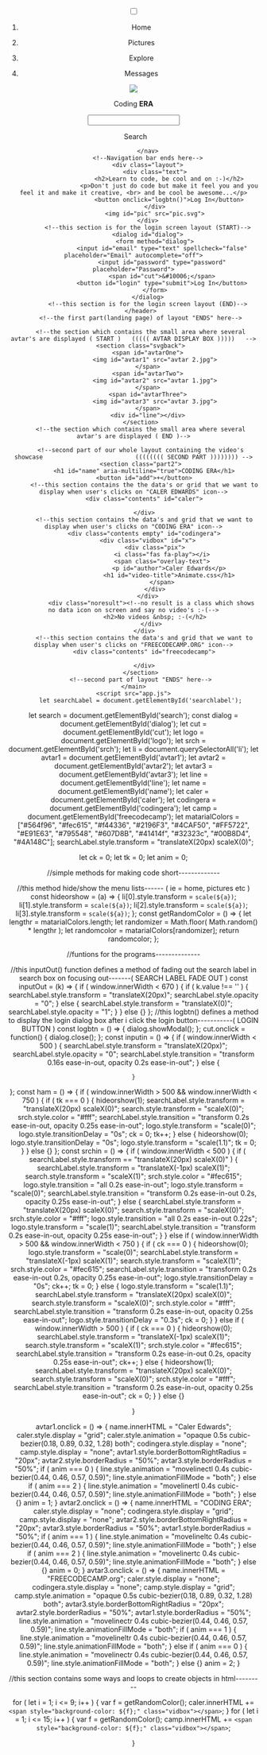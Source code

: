 <!DOCTYPE html>
<html lang="en">
<head>
    <meta charset="UTF-8">
    <meta name="viewport" content="width=device-width, initial-scale=1.0">
    <meta http-equiv="X-UA-Compatible" content="ie=edge">
    <title>Coding Era</title>
    <link rel="stylesheet" href="style.css">
    <link href='https://cdn.jsdelivr.net/npm/boxicons@1.8.1/css/boxicons.min.css' rel='stylesheet'>
    <link rel="stylesheet" href="https://use.fontawesome.com/releases/v5.6.1/css/all.css">
    <link rel="shortcut icon" href="logo.ico">
    <link href="https://fonts.googleapis.com/css?family=Comfortaa|Iceberg|Patua+One|Righteous|Monoton|Montserrat|Maven+Pro" rel="stylesheet">
</head>
<body>
    <main class="container">
        <!--this is the first part of the whole website say it is the landing page of this webpage!             (((((((( FIRST PART ))))))))-->
        <header class="part1">
            <!--Navigation Bar Starts Here-->
            <nav>
                <label for="cb" class="hamburger" onclick="ham()">
                    <span></span>
                    <span></span>
                    <span></span>
                </label>
                <input type="checkbox" id="cb">
                <ol class="menu">
                    <li><p><i class='bx bx-home'></i>&nbsp; Home</p></li>
                    <li><p><i class='bx bx-images'></i>&nbsp; Pictures</p></li>
                    <li><p><i class='bx bx-paper-plane'></i>&nbsp; Explore</p></li>
                    <li><p><i class='bx bx-message-detail'></i>&nbsp; Messages</p></li>
                </ol>
                <div id="logo">
                    <img src="logo.png">
                    <p>Coding <b>ERA</b></p>
                </div>
                <input type="search" name="search" id="search" onfocus="inputin()" onfocusout="inputOut(this)" class="search" spellcheck="false" autocomplete="off">
                <label id="searchlabel" for="search"><i class="bx bx-search sb"></i><p>&nbsp; Search</p></label>
                <div class="signin" onclick="srchin()">
                <i class='bx bx-search srch' id="srch"></i>
                </div>

            </nav>
            <!--Navigation bar ends here-->
            <div class="layout">
                <div class="text">
                        <h2>Learn to code, be cool and on :-)</h2>
                        <p>Don't just do code but make it feel you and you feel it and make it creative, <br> and be cool be awesome...</p>
                        <button onclick="logbtn()">Log In</button>
                </div>
                <img id="pic" src="pic.svg">
            </div>
            <!--this section is for the login screen layout (START)-->
            <dialog id="dialog">
                <form method="dialog">
                    <input id="email" type="text" spellcheck="false" placeholder="Email" autocomplete="off">
                    <input id="password" type="password" placeholder="Password">
                    <span id="cut">&#10006;</span>
                    <button id="login" type="submit">Log In</button>
                </form>
            </dialog>
            <!--this section is for the login screen layout (END)-->
        </header>
        <!--the first part(landing page) of layout "ENDS" here-->

        <!--the section which contains the small area where several avtar's are displayed ( START )   ((((( AVTAR DISPLAY BOX )))))   -->
        <section class="svgback">
            <span id="avtarOne">
                <img id="avtar1" src="avtar 2.jpg">
            </span>
            <span id="avtarTwo">
                <img id="avtar2" src="avtar 1.jpg">
            </span>
            <span id="avtarThree">
                <img id="avtar3" src="avtar 3.jpg">
            </span>
            <div id="line"></div>
        </section>
        <!--the section which contains the small area where several avtar's are displayed ( END )-->

        <!--second part of our whole layout containing the video's showcase                          (((((((( SECOND PART )))))))) -->
        <section class="part2">
          <h1 id="name" aria-multiline="true">CODING ERA</h1>
          <button id="add">+</button>
          <!--this section contains the the data's or grid that we want to display when user's clicks on "CALER EDWARDS" icon-->
          <div class="contents" id="caler">

          </div>
          <!--this section contains the data's and grid that we want to display when user's clicks on "CODING ERA" icon-->
          <div class="contents empty" id="codingera">
            <div class="vidbox" id="x">
                <div class="pix">
                    <i class="fas fa-play"></i>
                    <span class="overlay-text">
                        <p id="author">Caler Edwards</p>
                        <h1 id="video-title">Animate.css</h1>
                    </span>
                </div>
            </div>
              <div class="noresult"><!--no result is a class which shows no data icon on screen and say no video's :-(-->
                <h2>No videos &nbsp; :-(</h2>
              </div>
          </div>
          <!--this section contains the data's and grid that we want to display when user's clicks on "FREECODECAMP.ORG" icon-->
          <div class="contents" id="freecodecamp">

          </div>
        </section>
        <!--second part of layout "ENDS" here-->
    </main>
    <script src="app.js">
        let searchLabel = document.getElementById('searchlabel');
let search = document.getElementById('search');
const dialog = document.getElementById('dialog');
let cut = document.getElementById('cut');
let logo = document.getElementById('logo');
let srch = document.getElementById('srch');
let li = document.querySelectorAll('li');
let avtar1 = document.getElementById('avtar1');
let avtar2 = document.getElementById('avtar2');
let avtar3 = document.getElementById('avtar3');
let line = document.getElementById('line');
let name = document.getElementById('name');
let caler = document.getElementById('caler');
let codingera = document.getElementById('codingera');
let camp = document.getElementById('freecodecamp');
let matarialColors = ["#564f96", "#fec615", "#f44336", "#2196F3", "#4CAF50", "#FF5722", "#E91E63", "#795548", "#607D8B", "#41414f", "#32323c", "#00B8D4", "#4A148C"];
searchLabel.style.transform = "translateX(20px) scaleX(0)";

let ck = 0;
let tk = 0;
let anim = 0;

//simple methods for making code short-------------

//this method hide/show the menu lists------ ( ie = home, pictures etc )
const hideorshow = (a) => {
    li[0].style.transform = `scale(${a})`;
    li[1].style.transform = `scale(${a})`;
    li[2].style.transform = `scale(${a})`;
    li[3].style.transform = `scale(${a})`;
};
const getRandomColor = () => {
    let lengthr = matarialColors.length;
    let randomizer = Math.floor( Math.random() * lengthr );
    let randomcolor = matarialColors[randomizer];
    return randomcolor;
};

//funtions for the programs--------------

//this inputOut() function defines a method of fading out the search label in search box on focusing out-------( SEARCH LABEL FADE OUT )
const inputOut = (k) => {
    if ( window.innerWidth < 670 ) {
        if ( k.value !== '' ) {
            searchLabel.style.transform = "translateX(20px)";
            searchLabel.style.opacity = "0";
        }
        else {
            searchLabel.style.transform = "translateX(0)";
            searchLabel.style.opacity = "1";
        }
    }
    else {}
};
//this logbtn() defines a method to display the login dialog box after i click the login button-----------( LOGIN BUTTON )
const logbtn = () => {
    dialog.showModal();
};
cut.onclick = function() {
    dialog.close();
};
const inputin = () => {
    if ( window.innerWidth < 500 ) {
        searchLabel.style.transform = "translateX(20px)";
        searchLabel.style.opacity = "0";
        searchLabel.style.transition = "transform 0.16s ease-in-out, opacity 0.2s ease-in-out";
    }
    else {

    }
};
const ham = () => {
    if ( window.innerWidth > 500 && window.innerWidth < 750 ) {
        if ( tk === 0 ) {
            hideorshow(1);
            searchLabel.style.transform = "translateX(20px) scaleX(0)";
            search.style.transform = "scaleX(0)";
            srch.style.color = "#fff";
            searchLabel.style.transition = "transform 0.2s ease-in-out, opacity 0.25s ease-in-out";
            logo.style.transform = "scale(0)";
            logo.style.transitionDelay = "0s";
            ck = 0;
            tk++;
        }
        else {
            hideorshow(0);
            logo.style.transitionDelay = "0s";
            logo.style.transform = "scale(1.1)";
            tk = 0;
        }
    }
    else {}
};
const srchin = () => {
    if ( window.innerWidth < 500 ) {
        if ( searchLabel.style.transform == "translateX(20px) scaleX(0)" ) {
            searchLabel.style.transform = "translateX(-1px) scaleX(1)";
            search.style.transform = "scaleX(1)";
            srch.style.color = "#fec615";
            logo.style.transition = "all 0.2s ease-in-out";
            logo.style.transform = "scale(0)";
            searchLabel.style.transition = "transform 0.2s ease-in-out 0.2s, opacity 0.25s ease-in-out";
        }
        else {
            searchLabel.style.transform = "translateX(20px) scaleX(0)";
            search.style.transform = "scaleX(0)";
            srch.style.color = "#fff";
            logo.style.transition = "all 0.2s ease-in-out 0.22s";
            logo.style.transform = "scale(1)";
            searchLabel.style.transition = "transform 0.2s ease-in-out, opacity 0.25s ease-in-out";
        }
    }
    else if ( window.innerWidth > 500 && window.innerWidth < 750 ) {
        if ( ck === 0 ) {
            hideorshow(0);
            logo.style.transform = "scale(0)";
            searchLabel.style.transform = "translateX(-1px) scaleX(1)";
            search.style.transform = "scaleX(1)";
            srch.style.color = "#fec615";
            searchLabel.style.transition = "transform 0.2s ease-in-out 0.2s, opacity 0.25s ease-in-out";
            logo.style.transitionDelay = "0s";
            ck++;
            tk = 0;
        }
        else {
            logo.style.transform = "scale(1.1)";
            searchLabel.style.transform = "translateX(20px) scaleX(0)";
            search.style.transform = "scaleX(0)";
            srch.style.color = "#fff";
            searchLabel.style.transition = "transform 0.2s ease-in-out, opacity 0.25s ease-in-out";
            logo.style.transitionDelay = "0.3s";
            ck = 0;
        }
    }
    else if ( window.innerWidth > 500 ) {
        if ( ck === 0 ) {
            hideorshow(0);
            searchLabel.style.transform = "translateX(-1px) scaleX(1)";
            search.style.transform = "scaleX(1)";
            srch.style.color = "#fec615";
            searchLabel.style.transition = "transform 0.2s ease-in-out 0.2s, opacity 0.25s ease-in-out";
            ck++;
        }
        else {
            hideorshow(1);
            searchLabel.style.transform = "translateX(20px) scaleX(0)";
            search.style.transform = "scaleX(0)";
            srch.style.color = "#fff";
            searchLabel.style.transition = "transform 0.2s ease-in-out, opacity 0.25s ease-in-out";
            ck = 0;
        }
    }
    else {}
    
}

avtar1.onclick = () => {
    name.innerHTML = "Caler Edwards";
    caler.style.display = "grid";
    caler.style.animation = "opaque 0.5s cubic-bezier(0.18, 0.89, 0.32, 1.28) both";
    codingera.style.display = "none";
    camp.style.display = "none";
    avtar1.style.borderBottomRightRadius = "20px";
    avtar2.style.borderRadius = "50%";
    avtar3.style.borderRadius = "50%";
    if ( anim === 0 ) {
        line.style.animation = "movelinectl 0.4s cubic-bezier(0.44, 0.46, 0.57, 0.59)";
        line.style.animationFillMode = "both";
    }
    else if ( anim === 2 ) {
        line.style.animation = "movelinertl 0.4s cubic-bezier(0.44, 0.46, 0.57, 0.59)";
        line.style.animationFillMode = "both";
    }
    else {}
    anim = 1;
}
avtar2.onclick = () => {
    name.innerHTML = "CODING ERA";
    caler.style.display = "none";
    codingera.style.display = "grid";
    camp.style.display = "none";
    avtar2.style.borderBottomRightRadius = "20px";
    avtar3.style.borderRadius = "50%";
    avtar1.style.borderRadius = "50%";
    if ( anim === 1 ) {
        line.style.animation = "movelineltc 0.4s cubic-bezier(0.44, 0.46, 0.57, 0.59)";
        line.style.animationFillMode = "both";
    }
    else if ( anim === 2 ) {
        line.style.animation = "movelinertc 0.4s cubic-bezier(0.44, 0.46, 0.57, 0.59)";
        line.style.animationFillMode = "both";
    }
    else {}
    anim = 0;
}
avtar3.onclick = () => {
    name.innerHTML = "FREECODECAMP.org";
    caler.style.display = "none";
    codingera.style.display = "none";
    camp.style.display = "grid";
    camp.style.animation = "opaque 0.5s cubic-bezier(0.18, 0.89, 0.32, 1.28) both";
    avtar3.style.borderBottomRightRadius = "20px";
    avtar2.style.borderRadius = "50%";
    avtar1.style.borderRadius = "50%";
    line.style.animation = "movelinectr 0.4s cubic-bezier(0.44, 0.46, 0.57, 0.59)";
    line.style.animationFillMode = "both";
    if ( anim === 1 ) {
        line.style.animation = "movelineltr 0.4s cubic-bezier(0.44, 0.46, 0.57, 0.59)";
        line.style.animationFillMode = "both";
    }
    else if ( anim === 0 ) {
        line.style.animation = "movelinectr 0.4s cubic-bezier(0.44, 0.46, 0.57, 0.59)";
        line.style.animationFillMode = "both";
    }
    else {}
    anim = 2;
}

//this section contains some ways and loops to create objects in html---------

for ( let i = 1; i <= 9; i++ ) {
    var f = getRandomColor();
    caler.innerHTML += `<span style="background-color: ${f};" class="vidbox"></span>`;
}
for ( let i = 1; i <= 15; i++ ) {
    var f = getRandomColor();
    camp.innerHTML += `<span style="background-color: ${f};" class="vidbox"></span>`;
    
}
    </script>
</body>
</html>
